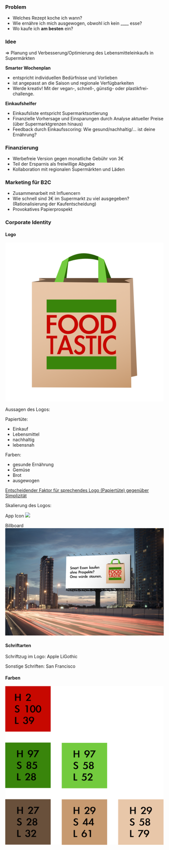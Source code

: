 ### Problem
- Welches Rezept koche ich wann?
- Wie ernähre ich mich ausgewogen, obwohl ich kein ____ esse?
- Wo kaufe ich __am besten__ ein?

### Idee
=> Planung und Verbesserung/Optimierung des Lebensmitteleinkaufs in Supermärkten

__Smarter Wochenplan__
- entspricht individuellen Bedürfnisse und Vorlieben
- ist angepasst an die Saison und regionale Verfügbarkeiten
- Werde kreativ! Mit der vegan-, schnell-, günstig- oder plastikfrei-challenge.

__Einkaufshelfer__
- Einkaufsliste entspricht Supermarktsortierung
- Finanzielle Vorhersage und Einsparungen durch Analyse aktueller Preise (über Supermarktgrenzen hinaus)
- Feedback durch Einkaufsscoring: Wie gesund/nachhaltig/... ist deine Ernährung?

### Finanzierung
- Werbefreie Version gegen monatliche Gebühr von 3€
- Teil der Ersparnis als freiwillige Abgabe
- Kollaboration mit regionalen Supermärkten und Läden

### Marketing für B2C
- Zusammenarbeit mit Influencern
- Wie schnell sind 3€ im Supermarkt zu viel ausgegeben? (Rationalisierung der Kaufentscheidung)
- Provokatives Papierprospekt

### Corporate Identity
#### Logo
![](/assets/images/logo.png)

Aussagen des Logos:

Papiertüte:
- Einkauf
- Lebensmittel
- nachhaltig
- lebensnah

Farben:
- gesunde Ernährung
- Gemüse
- Brot
- ausgewogen

[Entscheidender Faktor für sprechendes Logo (Papiertüte) gegenüber Simplizität](https://hbr.org/2019/09/a-study-of-597-logos-shows-which-kind-is-most-effective)

Skalierung des Logos:

App Icon
![](/assets/images/logo_on_iphone.png)

Billboard
![](/assets/images/logo_on_billboard.png)

#### Schriftarten
Schriftzug im Logo: Apple LiGothic

Sonstige Schriften: San Francisco

#### Farben
![](/assets/images/colors.png)